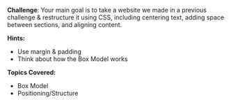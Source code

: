 **Challenge**:
Your main goal is to take a website we made in a previous challenge & restructure it using CSS, including centering text, adding space between sections, and aligning content.

**Hints:**
 - Use margin & padding
 - Think about how the Box Model works

**Topics Covered:**
 - Box Model
 - Positioning/Structure